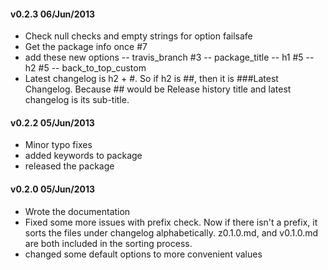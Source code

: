 #### v0.2.3 06/Jun/2013
- Check null checks and empty strings for option failsafe
- Get the package info once #7
- add these new options
-- travis_branch #3
-- package_title
-- h1 #5
-- h2 #5
-- back_to_top_custom
- Latest changelog is h2 + #. So if h2 is ##, then it is ###Latest Changelog. Because ## would be Release history title and latest changelog is its sub-title.

#### v0.2.2 05/Jun/2013
- Minor typo fixes
- added keywords to package
- released the package

#### v0.2.0 05/Jun/2013
- Wrote the documentation
- Fixed some more issues with prefix check. Now if there isn't a prefix, it sorts the files under changelog alphabetically. z0.1.0.md, and v0.1.0.md are both included in the sorting process.
- changed some default options to more convenient values